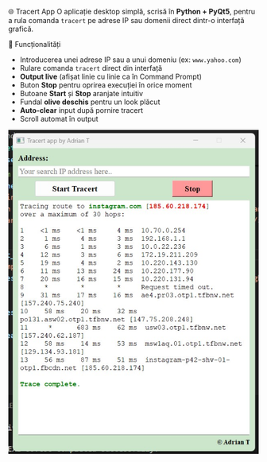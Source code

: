 🌐 Tracert App
O aplicație desktop simplă, scrisă în **Python + PyQt5**, pentru a rula comanda `tracert` pe adrese IP sau domenii direct dintr-o interfață grafică.

📌 Funcționalități
- Introducerea unei adrese IP sau a unui domeniu (ex: `www.yahoo.com`)
- Rulare comanda `tracert` direct din interfață
- **Output live** (afișat linie cu linie ca în Command Prompt)
- Buton **Stop** pentru oprirea execuției în orice moment
- Butoane **Start** și **Stop** aranjate intuitiv
- Fundal **olive deschis** pentru un look plăcut
- **Auto-clear** input după pornire tracert
- Scroll automat în output

![](https://github.com/AdrianCTurcu/Tracert_tool_2025/blob/main/Tracert_tool.jpg)
